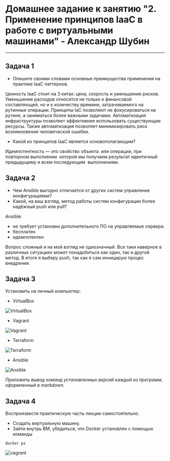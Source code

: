 
# Домашнее задание к занятию "2. Применение принципов IaaC в работе с виртуальными машинами" - Александр Шубин

---

## Задача 1

- Опишите своими словами основные преимущества применения на практике IaaC паттернов.

Ценность IaaC стоит на 3 китах: цена, скорость и уменьшение рисков. Уменьшение расходов относится не только к финансовой составляющей, но и к количеству времени, затрачиваемого на рутинные операции. Принципы IaC позволяют не фокусироваться на рутине, а заниматься более важными задачами. Автоматизация инфраструктуры позволяет эффективнее использовать существующие ресурсы. Также автоматизация позволяет минимизировать риск возникновения человеческой ошибки.

- Какой из принципов IaaC является основополагающим?

Идемпотентность — это свойство объекта  или операции, при повторном выполнении  которой мы получаем результат идентичный  предыдущему и всем последующим  выполнениям.

## Задача 2

- Чем Ansible выгодно отличается от других систем управление конфигурациями?
- Какой, на ваш взгляд, метод работы систем конфигурации более надёжный push или pull?

Ansible:
 - не требует установки дополнительного ПО на управляемые сервера. 
 - бесплатен
 - идемпотентен

Вопрос сложный и на мой взгляд не однозначный. Все таки наверное в различных ситуациях может понадобиться как один, так и другой метод. В итоге я выберу push, так как я сам инницирую процес внедрения. 

## Задача 3

Установить на личный компьютер:

- VirtualBox

![VirtualBox](https://github.com/aleksandr-Shubin-83/homework/blob/main/virt/img/2023-02-01_16-17-51.png)
	
- Vagrant
	
![Vagrant](https://github.com/aleksandr-Shubin-83/homework/blob/main/virt/img/2023-02-01_16-33-51.png)

- Terraform

![Terraform](https://github.com/aleksandr-Shubin-83/homework/blob/main/virt/img/2023-02-01_16-36-08.png)
	
- Ansible

![Ansible](https://github.com/aleksandr-Shubin-83/homework/blob/main/virt/img/2023-02-01_16-43-37.png)

*Приложить вывод команд установленных версий каждой из программ, оформленный в markdown.*

## Задача 4 

Воспроизвести практическую часть лекции самостоятельно.

- Создать виртуальную машину.
- Зайти внутрь ВМ, убедиться, что Docker установлен с помощью команды
```
docker ps

```
![vagrant](https://github.com/aleksandr-Shubin-83/homework/blob/main/virt/img/2023-02-07_16-06-25.png)

